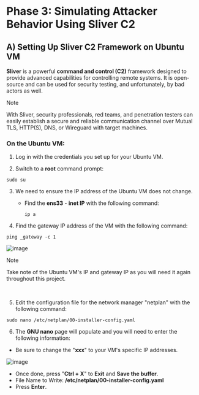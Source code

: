 # Phase 3: Simulating Attacker Behavior Using Sliver C2

## A) Setting Up Sliver C2 Framework on Ubuntu VM

**Sliver** is a powerful **command and control (C2)** framework designed to provide advanced capabilities for controlling remote systems. It is open-source and can be used for security testing, and unfortunately, by bad actors as well.

> [!NOTE]
> With Sliver, security professionals, red teams, and penetration testers can easily establish a secure and reliable communication channel over Mutual TLS, HTTP(S), DNS, or Wireguard with target machines.

### On the Ubuntu VM:

1. Log in with the credentials you set up for your Ubuntu VM.

2. Switch to a **root** command prompt:
   
  ````
  sudo su
  ````
3. We need to ensure the IP address of the Ubuntu VM does not change.
   
   - Find the **ens33** - **inet IP** with the following command:
     
     ````
     ip a
     ````

4. Find the gateway IP address of the VM with the following command:

````
ping _gateway -c 1
````
![image](https://github.com/user-attachments/assets/94fba417-0f86-4ead-9d13-0065ef18bf19)

> [!NOTE]
> Take note of the Ubuntu VM's IP and gateway IP as you will need it again throughout this project.

</br>

5. Edit the configuration file for the network manager "netplan" with the following command:

````
sudo nano /etc/netplan/00-installer-config.yaml
````

6. The **GNU nano** page will populate and you will need to enter the following information:

- Be sure to change the "**xxx**" to your VM's specific IP addresses.

![image](https://github.com/user-attachments/assets/3a1e9ccb-a6de-45d8-a180-aa1144b9a23e)


   - Once done, press "**Ctrl + X**" to **Exit** and **Save the buffer**.
   - File Name to Write: **/etc/netplan/00-installer-config.yaml**
   - Press **Enter**.
